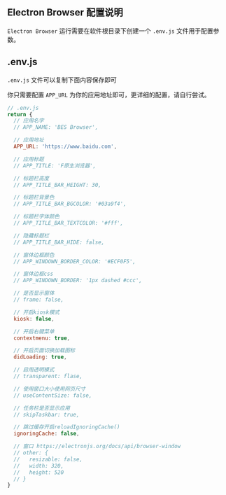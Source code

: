 
## Electron Browser 配置说明

`Electron Browser` 运行需要在软件根目录下创建一个 `.env.js` 文件用于配置参数。


## .env.js

`.env.js` 文件可以复制下面内容保存即可

你只需要配置 `APP_URL` 为你的应用地址即可，更详细的配置，请自行尝试。

```js
// .env.js
return {
  // 应用名字
  // APP_NAME: 'BES Browser',

  // 应用地址
  APP_URL: 'https://www.baidu.com',

  // 应用标题
  // APP_TITLE: 'F原生浏览器',

  // 标题栏高度
  // APP_TITLE_BAR_HEIGHT: 30,

  // 标题栏背景色
  // APP_TITLE_BAR_BGCOLOR: '#03a9f4',

  // 标题栏字体颜色
  // APP_TITLE_BAR_TEXTCOLOR: '#fff',

  // 隐藏标题栏
  // APP_TITLE_BAR_HIDE: false,

  // 窗体边框颜色
  // APP_WINDOWN_BORDER_COLOR: '#ECF0F5',

  // 窗体边框css
  // APP_WINDOWN_BORDER: '1px dashed #ccc',

  // 是否显示窗体
  // frame: false,

  // 开启kiosk模式
  kiosk: false,

  // 开启右键菜单
  contextmenu: true,

  // 开启页面切换加载图标
  didLoading: true,

  // 启用透明模式
  // transparent: flase,

  // 使用窗口大小使用网页尺寸
  // useContentSize: false,

  // 任务栏是否显示应用
  // skipTaskbar: true,

  // 跳过缓存开启reloadIgnoringCache()
  ignoringCache: false,

  // 窗口 https://electronjs.org/docs/api/browser-window
  // other: {
  //   resizable: false,
  //   width: 320,
  //   height: 520
  // }
}
```
